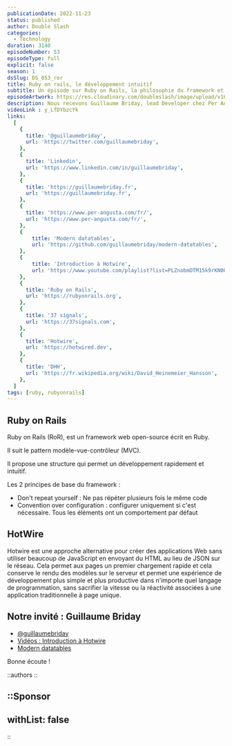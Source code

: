 ```yaml
---
publicationDate: 2022-11-23
status: published
author: Double Slash
categories:
  - Technology
duration: 3140
episodeNumber: 53
episodeType: full
explicit: false
season: 1
dsSlug: DS_053_ror
title: Ruby on rails, le développement intuitif
subtitle: Un épisode sur Ruby on Rails, la philosophie du framework et le retour du monolithique.
episodeArtwork: https://res.cloudinary.com/doubleslash/image/upload/v1669149502/episode/53_artwork_xft7uy.png
description: Nous recevons Guillaume Briday, lead Developer chez Per Angusta. Avec lui, nous allons échanger sur Ruby on Rails, la philosophie du framework et le retour en force du monolithique dans le monde du web.
videoLink : y_LfDYbzcYk
links:
  [
    {
      title: '@guillaumebriday',
      url: 'https://twitter.com/guillaumebriday',
    },
    {
      title: 'Linkedin',
      url: 'https://www.linkedin.com/in/guillaumebriday',
    },
    {
      title: 'https://guillaumebriday.fr',
      url: 'https://guillaumebriday.fr',
    },
    {
      title: 'https://www.per-angusta.com/fr/',
      url: 'https://www.per-angusta.com/fr/',
    },
    {
        title: 'Modern datatables',
        url: 'https://github.com/guillaumebriday/modern-datatables',
    },
    {
        title: 'Introduction à Hotwire',
        url: 'https://www.youtube.com/playlist?list=PLZnobmDTM15k9rKN00BlvaNM-jUQSlS2S',
    },
    {
      title: 'Ruby on Rails',
      url: 'https://rubyonrails.org',
    },
    {
      title: '37 signals',
      url: 'https://37signals.com',
    },
    {
      title: 'Hotwire',
      url: 'https://hotwired.dev',
    },
    {
      title: 'DHH',
      url: 'https://fr.wikipedia.org/wiki/David_Heinemeier_Hansson',
    },
  ]
tags: [ruby, rubyonrails]
---
```

## Ruby on Rails

Ruby on Rails (RoR), est un framework web open-source écrit en Ruby.

Il suit le pattern modèle-vue-contrôleur (MVC).

Il propose une structure qui permet un développement rapidement et intuitif.

Les 2 principes de base du framework :

- Don't repeat yourself : Ne pas répéter plusieurs fois le même code
- Convention over configuration : configurer uniquement si c'est nécessaire. Tous les éléments ont un comportement par défaut

## HotWire

Hotwire est une approche alternative pour créer des applications Web sans utiliser beaucoup de JavaScript en envoyant du HTML au lieu de JSON sur le réseau.
Cela permet aux pages un premier chargement rapide et cela conserve le rendu des modèles sur le serveur et permet une expérience de développement plus simple et plus productive dans n'importe quel langage de programmation, sans sacrifier la vitesse ou la réactivité associées à une application traditionnelle à page unique.


## Notre invité : Guillaume Briday

- [@guillaumebriday](https://twitter.com/guillaumebriday)
- [Vidéos : Introduction à Hotwire](https://www.youtube.com/playlist?list=PLZnobmDTM15k9rKN00BlvaNM-jUQSlS2S)
- [Modern datatables](https://github.com/guillaumebriday/modern-datatables)

Bonne écoute !

::authors
::

::Sponsor
---
withList: false
---
::
